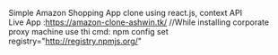 Simple Amazon Shopping App clone using react.js, context API<br>
Live App :https://amazon-clone-ashwin.tk/
//While installing corporate proxy machine use thi cmd: npm config set registry="http://registry.npmjs.org/"